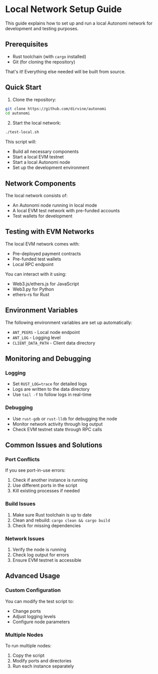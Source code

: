 # Local Network Setup Guide

This guide explains how to set up and run a local Autonomi network for development and testing purposes.

## Prerequisites

- Rust toolchain (with `cargo` installed)
- Git (for cloning the repository)

That's it! Everything else needed will be built from source.

## Quick Start

1. Clone the repository:

```bash
git clone https://github.com/dirvine/autonomi
cd autonomi
```

2. Start the local network:

```bash
./test-local.sh
```

This script will:

- Build all necessary components
- Start a local EVM testnet
- Start a local Autonomi node
- Set up the development environment

## Network Components

The local network consists of:

- An Autonomi node running in local mode
- A local EVM test network with pre-funded accounts
- Test wallets for development

## Testing with EVM Networks

The local EVM network comes with:

- Pre-deployed payment contracts
- Pre-funded test wallets
- Local RPC endpoint

You can interact with it using:

- Web3.js/ethers.js for JavaScript
- Web3.py for Python
- ethers-rs for Rust

## Environment Variables

The following environment variables are set up automatically:

- `ANT_PEERS` - Local node endpoint
- `ANT_LOG` - Logging level
- `CLIENT_DATA_PATH` - Client data directory

## Monitoring and Debugging

### Logging

- Set `RUST_LOG=trace` for detailed logs
- Logs are written to the data directory
- Use `tail -f` to follow logs in real-time

### Debugging

- Use `rust-gdb` or `rust-lldb` for debugging the node
- Monitor network activity through log output
- Check EVM testnet state through RPC calls

## Common Issues and Solutions

### Port Conflicts

If you see port-in-use errors:

1. Check if another instance is running
2. Use different ports in the script
3. Kill existing processes if needed

### Build Issues

1. Make sure Rust toolchain is up to date
2. Clean and rebuild: `cargo clean && cargo build`
3. Check for missing dependencies

### Network Issues

1. Verify the node is running
2. Check log output for errors
3. Ensure EVM testnet is accessible

## Advanced Usage

### Custom Configuration

You can modify the test script to:

- Change ports
- Adjust logging levels
- Configure node parameters

### Multiple Nodes

To run multiple nodes:

1. Copy the script
2. Modify ports and directories
3. Run each instance separately
